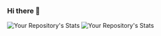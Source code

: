 ### Hi there 👋
![Your Repository's Stats](https://github-readme-stats.vercel.app/api?username=TeamD01&show_icons=true)
![Your Repository's Stats](https://github-readme-stats.vercel.app/api/top-langs/?username=TeamD01&theme=blue-green)

<!--
**TeamD01/TeamD01** is a ✨ _special_ ✨ repository because its `README.md` (this file) appears on your GitHub profile.

Here are some ideas to get you started:

- 🔭 I’m currently working on ...
- 🌱 I’m currently learning ...
- 👯 I’m looking to collaborate on ...
- 🤔 I’m looking for help with ...
- 💬 Ask me about ...
- 📫 How to reach me: ...
- 😄 Pronouns: ...
- ⚡ Fun fact: ...
-->

